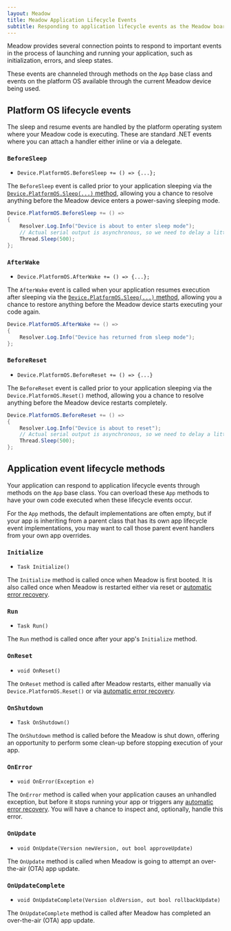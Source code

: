 ```yaml
---
layout: Meadow
title: Meadow Application Lifecycle Events
subtitle: Responding to application lifecycle events as the Meadow board triggers them.
---
```


Meadow provides several connection points to respond to important events in the process of launching and running your application, such as initialization, errors, and sleep states.

These events are channeled through methods on the `App` base class and events on the platform OS available through the current Meadow device being used.

## Platform OS lifecycle events

The sleep and resume events are handled by the platform operating system where your Meadow code is executing. These are standard .NET events where you can attach a handler either inline or via a delegate.

### `BeforeSleep`

* `Device.PlatformOS.BeforeSleep += () => {...};`

The `BeforeSleep` event is called prior to your application sleeping via the [`Device.PlatformOS.Sleep(...)` method](../Sleep), allowing you a chance to resolve anything before the Meadow device enters a power-saving sleeping mode.

```csharp
Device.PlatformOS.BeforeSleep += () =>
{
    Resolver.Log.Info("Device is about to enter sleep mode");
    // Actual serial output is asynchronous, so we need to delay a little to ensure the output is completed before Meadow sleeps.
    Thread.Sleep(500);
};
```

### `AfterWake`

* `Device.PlatformOS.AfterWake += () => {...};`

The `AfterWake` event is called when your application resumes execution after sleeping via the [`Device.PlatformOS.Sleep(...)` method](../Sleep), allowing you a chance to restore anything before the Meadow device starts executing your code again.

```csharp
Device.PlatformOS.AfterWake += () =>
{
    Resolver.Log.Info("Device has returned from sleep mode");
};
```

### `BeforeReset`

* `Device.PlatformOS.BeforeReset += () => {...}`

The `BeforeReset` event is called prior to your application sleeping via the `Device.PlatformOS.Reset()` method, allowing you a chance to resolve anything before the Meadow device restarts completely.

```csharp
Device.PlatformOS.BeforeReset += () =>
{
    Resolver.Log.Info("Device is about to reset");
    // Actual serial output is asynchronous, so we need to delay a little to ensure the output is completed before Meadow restarts.
    Thread.Sleep(500);
};
```

## Application event lifecycle methods

Your application can respond to application lifecycle events through methods on the `App` base class. You can overload these `App` methods to have your own code executed when these lifecycle events occur.

For the `App` methods, the default implementations are often empty, but if your app is inheriting from a parent class that has its own app lifecycle event implementations, you may want to call those parent event handlers from your own app overrides.

### `Initialize`

* `Task Initialize()`

The `Initialize` method is called once when Meadow is first booted. It is also called once when Meadow is restarted either via reset or [automatic error recovery](../../../Meadow.OS/Automatic_Restarts).

### `Run`

* `Task Run()`

The `Run` method is called once after your app's `Initialize` method.

### `OnReset`

* `void OnReset()`

The `OnReset` method is called after Meadow restarts, either manually via `Device.PlatformOS.Reset()` or via [automatic error recovery](../../../Meadow.OS/Automatic_Restarts).

### `OnShutdown`

* `Task OnShutdown()`

The `OnShutdown` method is called before the Meadow is shut down, offering an opportunity to perform some clean-up before stopping execution of your app.

### `OnError`

* `void OnError(Exception e)`

The `OnError` method is called when your application causes an unhandled exception, but before it stops running your app or triggers any [automatic error recovery](../../../Meadow.OS/Automatic_Restarts). You will have a chance to inspect and, optionally, handle this error.

### `OnUpdate`

* `void OnUpdate(Version newVersion, out bool approveUpdate)`

The `OnUpdate` method is called when Meadow is going to attempt an over-the-air (OTA) app update.

### `OnUpdateComplete`

* `void OnUpdateComplete(Version oldVersion, out bool rollbackUpdate)`

The `OnUpdateComplete` method is called after Meadow has completed an over-the-air (OTA) app update.
